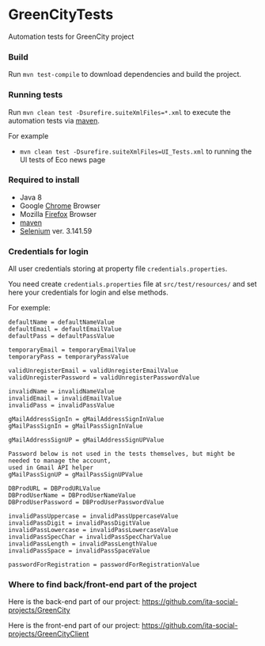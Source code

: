# GreenCityTests
Automation tests for GreenCity project


### Build
Run `mvn test-compile` to download dependencies and build the project.


### Running tests
Run `mvn clean test -Dsurefire.suiteXmlFiles=*.xml` to execute the automation tests via [maven](https://maven.apache.org/).

For example

* `mvn clean test -Dsurefire.suiteXmlFiles=UI_Tests.xml` to running the UI tests of Eco news page


### Required to install

* Java 8
* Google [Chrome](https://www.google.com/chrome/) Browser
* Mozilla [Firefox](https://www.mozilla.org/en-US/firefox/new/) Browser
* [maven](https://maven.apache.org/)
* [Selenium](https://www.selenium.dev/) ver. 3.141.59

### Credentials for login
All user credentials storing at property file `credentials.properties`.

You need create `credentials.properties` file at `src/test/resources/` and set here your credentials for login and else methods.

For exemple:

```
defaultName = defaultNameValue
defaultEmail = defaultEmailValue
defaultPass = defaultPassValue

temporaryEmail = temporaryEmailValue
temporaryPass = temporaryPassValue

validUnregisterEmail = validUnregisterEmailValue
validUnregisterPassword = validUnregisterPasswordValue

invalidName = invalidNameValue
invalidEmail = invalidEmailValue
invalidPass = invalidPassValue

gMailAddressSignIn = gMailAddressSignInValue
gMailPassSignIn = gMailPassSignInValue

gMailAddressSignUP = gMailAddressSignUPValue

Password below is not used in the tests themselves, but might be needed to manage the account,
used in Gmail API helper
gMailPassSignUP = gMailPassSignUPValue

DBProdURL = DBProdURLValue
DBProdUserName = DBProdUserNameValue
DBProdUserPassword = DBProdUserPasswordValue

invalidPassUppercase = invalidPassUppercaseValue
invalidPassDigit = invalidPassDigitValue
invalidPassLowercase = invalidPassLowercaseValue
invalidPassSpecChar = invalidPassSpecCharValue
invalidPassLength = invalidPassLengthValue
invalidPassSpace = invalidPassSpaceValue

passwordForRegistration = passwordForRegistrationValue
```


### Where to find back/front-end part of the project

Here is the back-end part of our project: https://github.com/ita-social-projects/GreenCity

Here is the front-end part of our project: https://github.com/ita-social-projects/GreenCityClient
